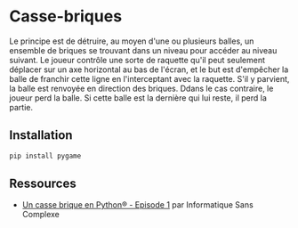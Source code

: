 # Casse-briques

Le principe est de détruire, au moyen d'une ou plusieurs balles, un ensemble de briques se trouvant dans un niveau pour accéder au niveau suivant. Le joueur contrôle une sorte de raquette qu'il peut seulement déplacer sur un axe horizontal au bas de l'écran, et le but est d'empêcher la balle de franchir cette ligne en l'interceptant avec la raquette. S'il y parvient, la balle est renvoyée en direction des briques. Ddans le cas contraire, le joueur perd la balle. Si cette balle est la dernière qui lui reste, il perd la partie.

## Installation

```sh
pip install pygame
```

## Ressources

- [Un casse brique en Python® - Episode 1](https://www.youtube.com/watch?v=YL3pdhxhcp0) par Informatique Sans Complexe
